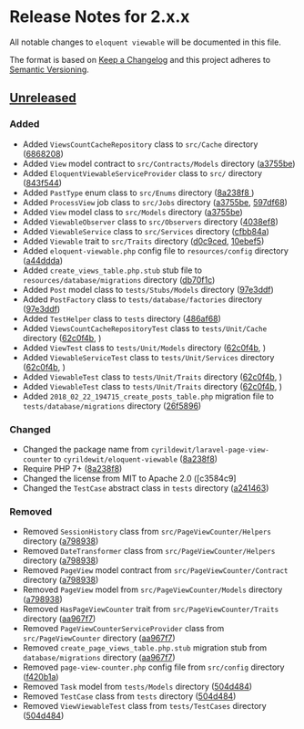 # Release Notes for 2.x.x

All notable changes to `eloquent viewable` will be documented in this file.

The format is based on [Keep a Changelog](http://keepachangelog.com/en/1.0.0/)
and this project adheres to [Semantic Versioning](http://semver.org/spec/v2.0.0.html).

## [Unreleased]

### Added

- Added `ViewsCountCacheRepository` class to `src/Cache` directory ([6868208](https://github.com/cyrildewit/eloquent-viewable/commit/377098a2cd408ca2a7a010d4f88a36f6438e6a7d))
- Added `View` model contract to `src/Contracts/Models` directory ([a3755be](https://github.com/cyrildewit/eloquent-viewable/commit/db70f1cd176ff8393442c30aa0b1096c135288f5))
- Added `EloquentViewableServiceProvider` class to `src/` directory ([843f544](https://github.com/cyrildewit/eloquent-viewable/commit/6868208ae0aa4c88acc35efbafb0648bf25e5f8d))
- Added `PastType` enum class to `src/Enums` directory ([8a238f8 ](https://github.com/cyrildewit/eloquent-viewable/commit/843f54451ed8782bf85bb911bf260010ea1b2f1b))
- Added `ProcessView` job class to `src/Jobs` directory ([a3755be](https://github.com/cyrildewit/eloquent-viewable/commit/db70f1cd176ff8393442c30aa0b1096c135288f5), [597df68](https://github.com/cyrildewit/eloquent-viewable/commit/cec4d4faf746cfb7a5b371550f07db9c497c4d64))
- Added `View` model class to `src/Models` directory ([a3755be](https://github.com/cyrildewit/eloquent-viewable/commit/db70f1cd176ff8393442c30aa0b1096c135288f5))
- Added `ViewableObserver` class to `src/Observers` directory ([4038ef8](https://github.com/cyrildewit/eloquent-viewable/commit/64d03fa288637a4068c2e27a55829362ad45c2ad))
- Added `ViewableService` class to `src/Services` directory ([cfbb84a](https://github.com/cyrildewit/eloquent-viewable/commit/ca3769d811dea857c2942116091007193ace34b1))
- Added `Viewable` trait to `src/Traits` directory ([d0c9ced](https://github.com/cyrildewit/eloquent-viewable/commit/cfbb84aeabe4a420cc129e4f342753295185fbd4), [10ebef5](https://github.com/cyrildewit/eloquent-viewable/commit/486af68e004fd7d52e7aa0292878324f0589f04c))
- Added `eloquent-viewable.php` config file to `resources/config` directory ([a44ddda](https://github.com/cyrildewit/eloquent-viewable/commit/a3755bed68dadca6de94157073b326a03fde9821))
- Added `create_views_table.php.stub` stub file to `resources/database/migrations` directory ([db70f1c](https://github.com/cyrildewit/eloquent-viewable/commit/f420b1a125f029ac104b6eb4d9afb95665dd579c))
- Added `Post` model class to `tests/Stubs/Models` directory ([97e3ddf](https://github.com/cyrildewit/eloquent-viewable/commit/26f58967146f86e5673707259910fae17ee4daae))
- Added `PostFactory` class to `tests/database/factories` directory ([97e3ddf](https://github.com/cyrildewit/eloquent-viewable/commit/26f58967146f86e5673707259910fae17ee4daae))
- Added `TestHelper` class to `tests` directory ([486af68](https://github.com/cyrildewit/eloquent-viewable/commit/d9e0f97132facbf4f7b62c884cc0dd157fad54bb))
- Added `ViewsCountCacheRepositoryTest` class to `tests/Unit/Cache` directory ([62c0f4b](https://github.com/cyrildewit/eloquent-viewable/commit/8b5d0a3a81789eef02a7be72a434f3f8bc6f58e1), [](https://github.com/cyrildewit/eloquent-viewable/commit/))
- Added `ViewTest` class to `tests/Unit/Models` directory ([62c0f4b](https://github.com/cyrildewit/eloquent-viewable/commit/8b5d0a3a81789eef02a7be72a434f3f8bc6f58e1), [](https://github.com/cyrildewit/eloquent-viewable/commit/))
- Added `ViewableServiceTest` class to `tests/Unit/Services` directory ([62c0f4b](https://github.com/cyrildewit/eloquent-viewable/commit/8b5d0a3a81789eef02a7be72a434f3f8bc6f58e1), [](https://github.com/cyrildewit/eloquent-viewable/commit/))
- Added `ViewableTest` class to `tests/Unit/Traits` directory ([62c0f4b](https://github.com/cyrildewit/eloquent-viewable/commit/8b5d0a3a81789eef02a7be72a434f3f8bc6f58e1), [](https://github.com/cyrildewit/eloquent-viewable/commit/))
- Added `ViewableTest` class to `tests/Unit/Traits` directory ([62c0f4b](https://github.com/cyrildewit/eloquent-viewable/commit/8b5d0a3a81789eef02a7be72a434f3f8bc6f58e1), [](https://github.com/cyrildewit/eloquent-viewable/commit/))
- Added `2018_02_22_194715_create_posts_table.php` migration file to `tests/database/migrations` directory ([26f5896](https://github.com/cyrildewit/eloquent-viewable/commit/10ebef5f7b170c23637bd5a3c4e005beb3cbf321))

### Changed

- Changed the package name from `cyrildewit/laravel-page-view-counter` to `cyrildewit/eloquent-viewable` ([8a238f8](https://github.com/cyrildewit/eloquent-viewable/commit/8a238f8c8d637d7c3bb53dd692e7dd1b3605bd66))
- Require PHP 7+ ([8a238f8](https://github.com/cyrildewit/eloquent-viewable/commit/8a238f8c8d637d7c3bb53dd692e7dd1b3605bd66))
- Changed the license from MIT to Apache 2.0 ([c3584c9]
- Changed the `TestCase` abstract class in `tests` directory ([a241463](https://github.com/cyrildewit/eloquent-viewable/commit/97e3ddf9b7577a6cf79f8414a17ee1ede5c71f75))

### Removed

- Removed `SessionHistory` class from `src/PageViewCounter/Helpers` directory ([a798938](https://github.com/cyrildewit/eloquent-viewable/commit/504d48416b8900f3ce782a547c2dc83929859878))
- Removed `DateTransformer` class from `src/PageViewCounter/Helpers` directory ([a798938](https://github.com/cyrildewit/eloquent-viewable/commit/504d48416b8900f3ce782a547c2dc83929859878))
- Removed `PageView` model contract from `src/PageViewCounter/Contract` directory ([a798938](https://github.com/cyrildewit/eloquent-viewable/commit/504d48416b8900f3ce782a547c2dc83929859878))
- Removed `PageView` model from `src/PageViewCounter/Models` directory ([a798938](https://github.com/cyrildewit/eloquent-viewable/commit/504d48416b8900f3ce782a547c2dc83929859878))
- Removed `HasPageViewCounter` trait from `src/PageViewCounter/Traits` directory ([aa967f7](https://github.com/cyrildewit/eloquent-viewable/commit/a7989383c847803b663af9cddded86d829a28ab7))
- Removed `PageViewCounterServiceProvider` class from `src/PageViewCounter` directory ([aa967f7](https://github.com/cyrildewit/eloquent-viewable/commit/aa967f7517106714ded29cc0770a52e7cb6ff97f))
- Removed `create_page_views_table.php.stub` migration stub from `database/migrations` directory ([aa967f7](https://github.com/cyrildewit/eloquent-viewable/commit/aa967f7517106714ded29cc0770a52e7cb6ff97f))
- Removed `page-view-counter.php` config file from `src/config` directory ([f420b1a](https://github.com/cyrildewit/eloquent-viewable/commit/d0c9ced434467ae59d2476c2cfa31d55647a4626))
- Removed `Task` model from `tests/Models` directory ([504d484](https://github.com/cyrildewit/eloquent-viewable/commit/a44ddda5d597bb1d0fe57a154efae988a514a7f9))
- Removed `TestCase` class from `tests` directory ([504d484](https://github.com/cyrildewit/eloquent-viewable/commit/a44ddda5d597bb1d0fe57a154efae988a514a7f9))
- Removed `ViewViewableTest` class from `tests/TestCases` directory ([504d484](https://github.com/cyrildewit/eloquent-viewable/commit/a44ddda5d597bb1d0fe57a154efae988a514a7f9))

[Unreleased]: https://github.com/cyrildewit/laravel-page-visits-counter/compare/v1.0.5...2.0
